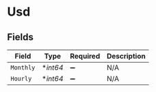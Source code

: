# Usd


## Fields

| Field              | Type               | Required           | Description        |
| ------------------ | ------------------ | ------------------ | ------------------ |
| `Monthly`          | **int64*           | :heavy_minus_sign: | N/A                |
| `Hourly`           | **int64*           | :heavy_minus_sign: | N/A                |